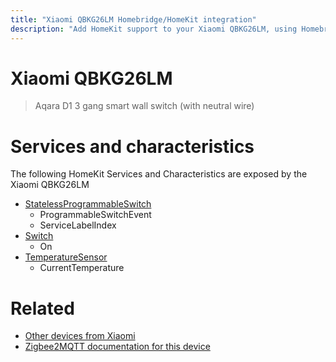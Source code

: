 ```yaml
---
title: "Xiaomi QBKG26LM Homebridge/HomeKit integration"
description: "Add HomeKit support to your Xiaomi QBKG26LM, using Homebridge, Zigbee2MQTT and homebridge-z2m."
---
```

<!---
This file has been GENERATED using src/docgen/docgen.ts
DO NOT EDIT THIS FILE MANUALLY!
-->
# Xiaomi QBKG26LM
> Aqara D1 3 gang smart wall switch (with neutral wire)


# Services and characteristics
The following HomeKit Services and Characteristics are exposed by
the Xiaomi QBKG26LM

* [StatelessProgrammableSwitch](../../action.md)
  * ProgrammableSwitchEvent
  * ServiceLabelIndex
* [Switch](../../switch.md)
  * On
* [TemperatureSensor](../../sensors.md)
  * CurrentTemperature


# Related
* [Other devices from Xiaomi](../index.md#xiaomi)
* [Zigbee2MQTT documentation for this device](https://www.zigbee2mqtt.io/devices/QBKG26LM.html)